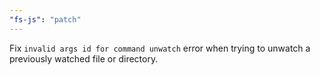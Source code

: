 ```yaml
---
"fs-js": "patch"
---
```


Fix `invalid args id for command unwatch` error when trying to unwatch a previously watched file or directory.
